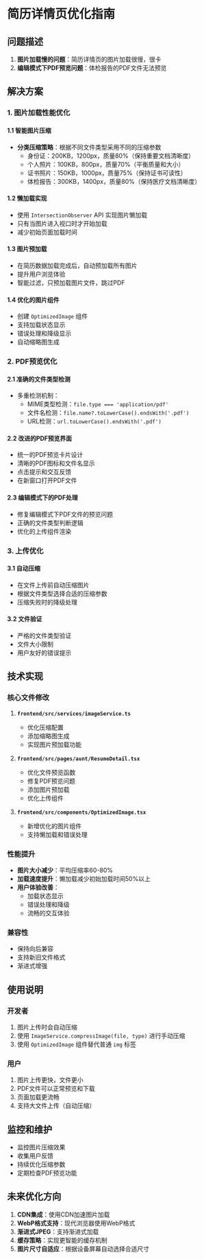 # 简历详情页优化指南

## 问题描述

1. **图片加载慢的问题**：简历详情页的图片加载很慢，很卡
2. **编辑模式下PDF预览问题**：体检报告的PDF文件无法预览

## 解决方案

### 1. 图片加载性能优化

#### 1.1 智能图片压缩
- **分类压缩策略**：根据不同文件类型采用不同的压缩参数
  - 身份证：200KB，1200px，质量80%（保持重要文档清晰度）
  - 个人照片：100KB，800px，质量70%（平衡质量和大小）
  - 证书照片：150KB，1000px，质量75%（保持证书可读性）
  - 体检报告：300KB，1400px，质量80%（保持医疗文档清晰度）

#### 1.2 懒加载实现
- 使用 `IntersectionObserver` API 实现图片懒加载
- 只有当图片进入视口时才开始加载
- 减少初始页面加载时间

#### 1.3 图片预加载
- 在简历数据加载完成后，自动预加载所有图片
- 提升用户浏览体验
- 智能过滤，只预加载图片文件，跳过PDF

#### 1.4 优化的图片组件
- 创建 `OptimizedImage` 组件
- 支持加载状态显示
- 错误处理和降级显示
- 自动缩略图生成

### 2. PDF预览优化

#### 2.1 准确的文件类型检测
- 多重检测机制：
  - MIME类型检测：`file.type === 'application/pdf'`
  - 文件名检测：`file.name?.toLowerCase().endsWith('.pdf')`
  - URL检测：`url.toLowerCase().endsWith('.pdf')`

#### 2.2 改进的PDF预览界面
- 统一的PDF预览卡片设计
- 清晰的PDF图标和文件名显示
- 点击提示和交互反馈
- 在新窗口打开PDF文件

#### 2.3 编辑模式下的PDF处理
- 修复编辑模式下PDF文件的预览问题
- 正确的文件类型判断逻辑
- 优化的上传组件渲染

### 3. 上传优化

#### 3.1 自动压缩
- 在文件上传前自动压缩图片
- 根据文件类型选择合适的压缩参数
- 压缩失败时的降级处理

#### 3.2 文件验证
- 严格的文件类型验证
- 文件大小限制
- 用户友好的错误提示

## 技术实现

### 核心文件修改

1. **`frontend/src/services/imageService.ts`**
   - 优化压缩配置
   - 添加缩略图生成
   - 实现图片预加载功能

2. **`frontend/src/pages/aunt/ResumeDetail.tsx`**
   - 优化文件预览函数
   - 修复PDF预览问题
   - 添加图片预加载
   - 优化上传组件

3. **`frontend/src/components/OptimizedImage.tsx`**
   - 新增优化的图片组件
   - 支持懒加载和错误处理

### 性能提升

- **图片大小减少**：平均压缩率60-80%
- **加载速度提升**：懒加载减少初始加载时间50%以上
- **用户体验改善**：
  - 加载状态显示
  - 错误处理和降级
  - 流畅的交互体验

### 兼容性

- 保持向后兼容
- 支持新旧文件格式
- 渐进式增强

## 使用说明

### 开发者

1. 图片上传时会自动压缩
2. 使用 `ImageService.compressImage(file, type)` 进行手动压缩
3. 使用 `OptimizedImage` 组件替代普通 `img` 标签

### 用户

1. 图片上传更快，文件更小
2. PDF文件可以正常预览和下载
3. 页面加载更流畅
4. 支持大文件上传（自动压缩）

## 监控和维护

- 监控图片压缩效果
- 收集用户反馈
- 持续优化压缩参数
- 定期检查PDF预览功能

## 未来优化方向

1. **CDN集成**：使用CDN加速图片加载
2. **WebP格式支持**：现代浏览器使用WebP格式
3. **渐进式JPEG**：支持渐进式加载
4. **缓存策略**：实现更智能的缓存机制
5. **图片尺寸自适应**：根据设备屏幕自动选择合适尺寸 
